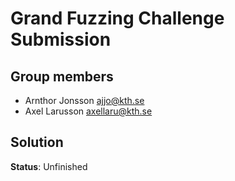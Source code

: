 # Grand Fuzzing Challenge Submission

## Group members

- Arnthor Jonsson <ajjo@kth.se>
- Axel Larusson <axellaru@kth.se>

## Solution

__Status__: Unfinished


